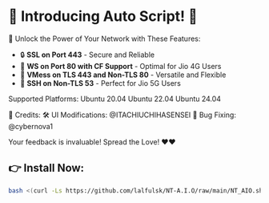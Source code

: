 # 🎉 Introducing Auto Script! 🎉

🚀 Unlock the Power of Your Network with These Features:

- 🔒 **SSL on Port 443** - Secure and Reliable
- 🔗 **WS on Port 80 with CF Support** - Optimal for Jio 4G Users
- 🔐 **VMess on TLS 443 and Non-TLS 80** - Versatile and Flexible
- 🔑 **SSH on Non-TLS 53** - Perfect for Jio 5G Users

Supported Platforms:
Ubuntu 20.04
Ubuntu 22.04
Ubuntu 24.04


👏 Credits:
🛠 UI Modifications: @ITACHIUCHIHASENSEI
🐞 Bug Fixing: @cybernova1

Your feedback is invaluable! Spread the Love! ❤️❤️

## 👉 Install Now:
```bash
bash <(curl -Ls https://github.com/lalfulsk/NT-A.I.O/raw/main/NT_AIO.sh)
